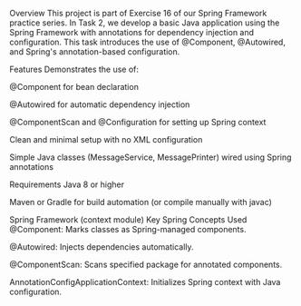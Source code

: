 Overview
This project is part of Exercise 16 of our Spring Framework practice series. In Task 2, we develop a basic Java application using the Spring Framework with annotations for dependency injection and configuration. This task introduces the use of @Component, @Autowired, and Spring's annotation-based configuration.

Features
Demonstrates the use of:

@Component for bean declaration

@Autowired for automatic dependency injection

@ComponentScan and @Configuration for setting up Spring context

Clean and minimal setup with no XML configuration

Simple Java classes (MessageService, MessagePrinter) wired using Spring annotations

Requirements
Java 8 or higher

Maven or Gradle for build automation (or compile manually with javac)

Spring Framework (context module)
Key Spring Concepts Used
@Component: Marks classes as Spring-managed components.

@Autowired: Injects dependencies automatically.

@ComponentScan: Scans specified package for annotated components.

AnnotationConfigApplicationContext: Initializes Spring context with Java configuration.




















